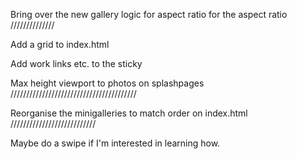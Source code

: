 
Bring over the new gallery logic for aspect ratio for the aspect ratio //////////////

Add a grid to index.html 

Add work links etc. to the sticky 

Max height viewport to photos on splashpages ////////////////////////////////////////

Reorganise the minigalleries to match order on index.html ///////////////////////////

Maybe do a swipe if I'm interested in learning how.